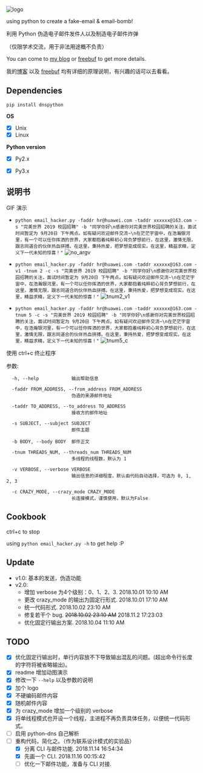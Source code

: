 ![logo](https://raw.githubusercontent.com/Macr0phag3/email_hack/master/pics/Logo.png)

using python to create a fake-email & email-bomb!

利用 Python 伪造电子邮件发件人以及制造电子邮件炸弹

（仅限学术交流，用于非法用途概不负责）

You can come to [my blog](https://www.tr0y.wang/2018/09/26/email-hacker/) or [freebuf](http://www.freebuf.com/sectool/184555.html) to get more details.

我的[博客](https://www.tr0y.wang/2018/09/26/email-hacker/) 以及 [freebuf](http://www.freebuf.com/sectool/184555.html) 均有详细的原理说明，有兴趣的话可以去看看。

## Dependencies
`pip install dnspython`

**OS**
- [x] Unix
- [x] Linux

**Python version**
- [x] Py2.x
- [x] Py3.x


## 说明书
GIF 演示

- `python email_hacker.py -faddr hr@huawei.com -taddr xxxxxx@163.com -s "完美世界 2019 校园招聘" -b "同学你好\n感谢你对完美世界校园招聘的关注，面试时间暂定为 9月20日 下午两点。如有疑问欢迎邮件交流~\n在茫茫宇宙中，在浩瀚银河里，有一个可以任你挥洒的世界，大家都抱着纯粹初心背负梦想前行，在这里，激情无限，跟志同道合的伙伴热血拼搏。在这里，秉持热爱，把梦想变成现实。在这里，精益求精，定义下一代未知的惊喜！"`
![no_argv](https://raw.githubusercontent.com/Macr0phag3/email_hack/master/pics/no_argv.png)

- `python email_hacker.py -faddr hr@huawei.com -taddr xxxxxx@163.com -v1 -tnum 2 -c -s "完美世界 2019 校园招聘" -b "同学你好\n感谢你对完美世界校园招聘的关注，面试时间暂定为 9月20日 下午两点。如有疑问欢迎邮件交流~\n在茫茫宇宙中，在浩瀚银河里，有一个可以任你挥洒的世界，大家都抱着纯粹初心背负梦想前行，在这里，激情无限，跟志同道合的伙伴热血拼搏。在这里，秉持热爱，把梦想变成现实。在这里，精益求精，定义下一代未知的惊喜！"`
![tnum2_v1](https://raw.githubusercontent.com/Macr0phag3/email_hack/master/pics/tnum2_v1.gif)

- `python email_hacker.py -faddr hr@huawei.com -taddr xxxxxx@163.com -tnum 5 -c -s "完美世界 2019 校园招聘" -b "同学你好\n感谢你对完美世界校园招聘的关注，面试时间暂定为 9月20日 下午两点。如有疑问欢迎邮件交流~\n在茫茫宇宙中，在浩瀚银河里，有一个可以任你挥洒的世界，大家都抱着纯粹初心背负梦想前行，在这里，激情无限，跟志同道合的伙伴热血拼搏。在这里，秉持热爱，把梦想变成现实。在这里，精益求精，定义下一代未知的惊喜！"`
![tnum5_c](https://raw.githubusercontent.com/Macr0phag3/email_hack/master/pics/tnum5_c.gif)

使用 ctrl+c 终止程序

参数:

```
  -h, --help            输出帮助信息

  -faddr FROM_ADDRESS, --from_address FROM_ADDRESS
                        伪造的来源邮件地址

  -taddr TO_ADDRESS, --to_address TO_ADDRESS
                        接收方的邮件地址

  -s SUBJECT, --subject SUBJECT
                        邮件主题

  -b BODY, --body BODY  邮件正文

  -tnum THREADS_NUM, --threads_num THREADS_NUM
                        多线程的线程数，默认为 1

  -v VERBOSE, --verbose VERBOSE
                        输出信息的详细程度，默认由代码自动选择，可选为 0, 1, 2, 3

  -c CRAZY_MODE, --crazy_mode CRAZY_MODE
                        长连接模式，谨慎使用，默认为False
```

## Cookbook
ctrl+c to stop

using `python email_hacker.py -h` to get help
:P

## Update
- v1.0: 基本的发送，伪造功能
- v2.0:
  - 增加 verbose 为4个级别：0、1、2、3. 2018.10.01 10:10 AM
  - 更改 crazy_mode 的输出为固定行形式. 2018.10.01 17:10 AM
  - 统一代码形式. 2018.10.02 23:10 AM
  - 修复若干个 bug. ~~2018.10.02 23:10 AM~~ 2018.11.2 17:23:03
  - 优化固定行输出方案. 2018.10.04 11:10 AM

## TODO
- [x] 优化固定行输出时，单行内容放不下导致输出混乱的问题。(超出命令行长度的字符将被省略输出)。
- [x] readme 增加动图演示
- [x] 修改一下 `--help` 以及参数的说明
- [x] 加个 logo
- [x] 不硬编码邮件内容
- [x] 随机邮件内容
- [x] 为 crazy_mode 增加一个级别的 verbose
- [x] 将单线程模式也开设一个线程，主进程不再负责具体任务，以便统一代码形式。
- [ ] 启用 python-dns 自己解析
- [ ] 重构代码，简化之。（作为联系设计模式的实验品）
  - [x] 分离 CLI 与邮件功能. 2018.11.14 16:54:34
  - [x] 先画一个 CLI. 2018.11.16 00:15:42
  - [ ] 优化一下邮件功能，准备与 CLI 对接.
